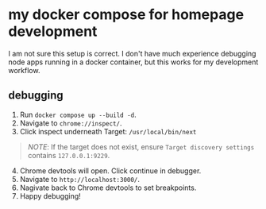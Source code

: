 # my docker compose for homepage development

I am not sure this setup is correct. I don't have much experience debugging node apps running in a docker container, 
but this works for my development workflow. 

## debugging 

1. Run `docker compose up --build -d`.
2. Navigate to `chrome://inspect/`.
3. Click inspect underneath Target: `/usr/local/bin/next`
>*NOTE*: If the target does not exist, ensure  `Target discovery settings` contains `127.0.0.1:9229`.
4. Chrome devtools will open. Click continue in debugger. 
5. Navigate to `http://localhost:3000/`.
6. Nagivate back to Chrome devtools to set breakpoints.
7. Happy debugging! 
